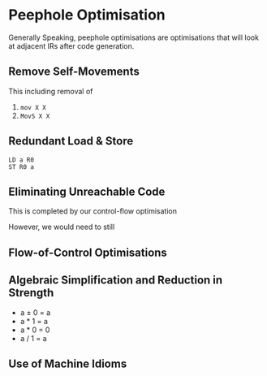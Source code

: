 # Peephole Optimisation

Generally Speaking, peephole optimisations are optimisations that will look at adjacent IRs after code generation.

## Remove Self-Movements

This including removal of 
1. `mov X X`
2. `MovS X X`

## Redundant Load & Store

```text
LD a R0
ST R0 a
```

## Eliminating Unreachable Code

This is completed by our control-flow optimisation

However, we would need to still 

## Flow-of-Control Optimisations

## Algebraic Simplification and Reduction in Strength

- a ± 0 = a
- a * 1 = a
- a * 0 = 0
- a / 1 = a


## Use of Machine Idioms


